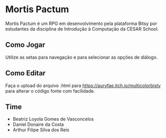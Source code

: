 # Mortis Pactum

Mortis Pactum é um RPG em desenvolvimento pela plataforma Bitsy por estudantes da disciplina de Introdução à Computação da CESAR School.

## Como Jogar

Utilize as setas para navegação e para selecionar as opções de diálogo.

## Como Editar

Faça o upload do arquivo .html para https://auryfae.itch.io/multicolorbisty para alterar o código fonte com facilidade.

## Time

* Beatriz Loyola Gomes de Vasconcelos
* Daniel Donaire da Costa
* Arthur Filipe Silva dos Reis

